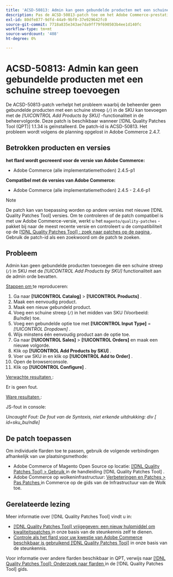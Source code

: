 ```yaml
---
title: 'ACSD-50813: Admin kan geen gebundelde producten met een schuine streep toevoegen'
description: Pas de ACSD-50813-patch toe om het Adobe Commerce-prestatieprobleem op te lossen waarbij de beheerder geen gebundelde producten met een schuine streep (`/`) in de SKU kan toevoegen met de functie *Producten door SKU* toevoegen aan de beheervolgorde.
exl-id: 80dfe877-9dfd-44a9-9bf0-37e929642fc0
source-git-commit: 7718a835e343ae7da9ff79f690503b4ee1d140fc
workflow-type: tm+mt
source-wordcount: '408'
ht-degree: 0%

---
```


# ACSD-50813: Admin kan geen gebundelde producten met een schuine streep toevoegen

De ACSD-50813-patch verhelpt het probleem waarbij de beheerder geen gebundelde producten met een schuine streep (`/`) in de SKU kan toevoegen met de *[!UICONTROL Add Products by SKU]* -functionaliteit in de beheervolgorde. Deze patch is beschikbaar wanneer [!DNL Quality Patches Tool (QPT)] 1.1.34 is geïnstalleerd. De patch-id is ACSD-50813. Het probleem wordt volgens de planning opgelost in Adobe Commerce 2.4.7.

## Betrokken producten en versies

**het flard wordt gecreeerd voor de versie van Adobe Commerce:**

* Adobe Commerce (alle implementatiemethoden) 2.4.5-p1

**Compatibel met de versies van Adobe Commerce:**

* Adobe Commerce (alle implementatiemethoden) 2.4.5 - 2.4.6-p1

>[!NOTE]
>
>De patch kan van toepassing worden op andere versies met nieuwe [!DNL Quality Patches Tool] versies. Om te controleren of de patch compatibel is met uw Adobe Commerce-versie, werkt u het `magento/quality-patches` -pakket bij naar de meest recente versie en controleert u de compatibiliteit op de [[!DNL Quality Patches Tool] : zoek naar patches op de pagina ](https://experienceleague.adobe.com/tools/commerce-quality-patches/index.html) . Gebruik de patch-id als een zoekwoord om de patch te zoeken.

## Probleem

Admin kan geen gebundelde producten toevoegen die een schuine streep (`/`) in SKU met de *[!UICONTROL Add Products by SKU]* functionaliteit aan de admin orde bevatten.

<u> Stappen om </u> te reproduceren:

1. Ga naar **[!UICONTROL Catalog]** > **[!UICONTROL Products]** .
1. Maak een eenvoudig product.
1. Maak een nieuw gebundeld product.
1. Voeg een schuine streep (`/`) in het midden van SKU (Voorbeeld: *Bu/ndle*) toe.
1. Voeg een gebundelde optie toe met **[!UICONTROL Input Type]** = *[!UICONTROL Dropdown]* .
1. Wijs minstens één eenvoudig product aan de optie toe.
1. Ga naar **[!UICONTROL Sales]** > **[!UICONTROL Orders]** en maak een nieuwe volgorde.
1. Klik op **[!UICONTROL Add Products by SKU]** .
1. Voer uw SKU in en klik op **[!UICONTROL Add to Order]** .
1. Open de browserconsole.
1. Klik op **[!UICONTROL Configure]** .

<u> Verwachte resultaten </u>:

Er is geen fout.

<u> Ware resultaten </u>:

JS-fout in console:

*Uncaught Fout: De fout van de Syntaxis, niet erkende uitdrukking: div [ id=sku_bu/ndle]*

## De patch toepassen

Om individuele flarden toe te passen, gebruik de volgende verbindingen afhankelijk van uw plaatsingsmethode:

* Adobe Commerce of Magento Open Source op locatie: [[!DNL Quality Patches Tool]  > Gebruik ](https://experienceleague.adobe.com/docs/commerce-operations/tools/quality-patches-tool/usage.html) in de handleiding [!DNL Quality Patches Tool] .
* Adobe Commerce op wolkeninfrastructuur: [ Verbeteringen en Patches > Pas Patches ](https://experienceleague.adobe.com/docs/commerce-cloud-service/user-guide/develop/upgrade/apply-patches.html) in Commerce op de gids van de Infrastructuur van de Wolk toe.

## Gerelateerde lezing

Meer informatie over [!DNL Quality Patches Tool] vindt u in:

* [[!DNL Quality Patches Tool]  vrijgegeven: een nieuw hulpmiddel om kwaliteitspatches ](/help/announcements/adobe-commerce-announcements/magento-quality-patches-released-new-tool-to-self-serve-quality-patches.md) in onze basis van de steunkennis zelf te dienen.
* [ Controle als het flard voor uw kwestie van Adobe Commerce beschikbaar is gebruikend  [!DNL Quality Patches Tool]](/help/support-tools/patches-available-in-qpt-tool/check-patch-for-magento-issue-with-magento-quality-patches.md) in onze basis van de steunkennis.

Voor informatie over andere flarden beschikbaar in QPT, verwijs naar [[!DNL Quality Patches Tool]: Onderzoek naar flarden ](https://experienceleague.adobe.com/tools/commerce-quality-patches/index.html) in de [!DNL Quality Patches Tool] gids.
